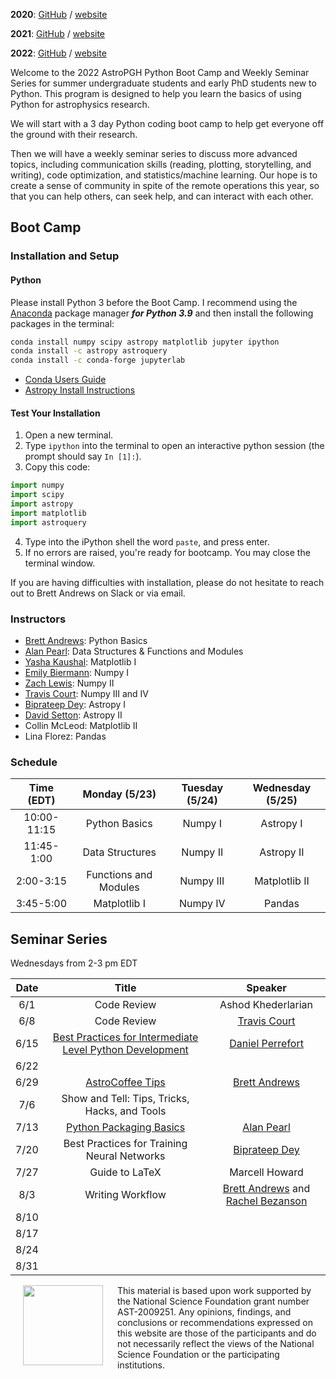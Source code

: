 **2020**: [GitHub](https://github.com/astropgh/astropgh-boot-camp-2020) / [website](https://astropgh.github.io/astropgh-boot-camp-2020/)

**2021**: [GitHub](https://github.com/astropgh/python-boot-camp-2021) / [website](https://astropgh.github.io/python-boot-camp-2021/)

**2022**: [GitHub](https://github.com/astropgh/python-boot-camp-2022) / [website](https://astropgh.github.io/python-boot-camp-2022/)

Welcome to the 2022 AstroPGH Python Boot Camp and Weekly Seminar Series for summer undergraduate students and early PhD students new to Python.  This program is designed to help you learn the basics of using Python for astrophysics research.

We will start with a 3 day Python coding boot camp to help get everyone off the ground with their research.

Then we will have a weekly seminar series to discuss more advanced topics, including communication skills (reading, plotting, storytelling, and writing), code optimization, and statistics/machine learning. Our hope is to create a sense of community in spite of the remote operations this year, so that you can help others, can seek help, and can interact with each other.

## Boot Camp
### Installation and Setup
#### Python
Please install Python 3 before the Boot Camp. I recommend using the [Anaconda](https://www.anaconda.com/products/individual) package manager **_for Python 3.9_** and then install the following packages in the terminal:
```bash
conda install numpy scipy astropy matplotlib jupyter ipython
conda install -c astropy astroquery
conda install -c conda-forge jupyterlab
```

- [Conda Users Guide](https://conda.io/docs/user-guide/index.html)
- [Astropy Install Instructions](http://docs.astropy.org/en/stable/install.html)

#### Test Your Installation

1. Open a new terminal.
2. Type `ipython` into the terminal to open an interactive python session (the prompt should say `In [1]:`).
3. Copy this code:
```python
import numpy
import scipy
import astropy
import matplotlib
import astroquery
```
4. Type into the iPython shell the word `paste`, and press enter.
5. If no errors are raised, you're ready for bootcamp. You may close the terminal window.

If you are having difficulties with installation, please do not hesitate to reach out to Brett Andrews on Slack or via email.

### Instructors
- [Brett Andrews](https://bretthandrews.github.io/): Python Basics
- [Alan Pearl](https://alanpearl.github.io/): Data Structures & Functions and Modules
- [Yasha Kaushal](https://yashakaushal.github.io/): Matplotlib I
- [Emily Biermann](https://embiermann.github.io/): Numpy I
- [Zach Lewis](https://zachjlewis.github.io/): Numpy II
- [Travis Court](https://courtt.github.io/): Numpy III and IV
- [Biprateep Dey](https://biprateep.de/): Astropy I
- [David Setton](https://davidjsetton.github.io/): Astropy II
- Collin McLeod: Matplotlib II
- Lina Florez: Pandas


### Schedule

| Time (EDT) | Monday (5/23) | Tuesday (5/24) | Wednesday (5/25) |
|:-----:|:-----:|:-----:|:-----:|
| 10:00-11:15 | Python Basics | Numpy I | Astropy I |
| 11:45-1:00 | Data Structures | Numpy II | Astropy II |
| 2:00-3:15 | Functions and Modules | Numpy III | Matplotlib II |
| 3:45-5:00 | Matplotlib I | Numpy IV | Pandas |


## Seminar Series

Wednesdays from 2-3 pm EDT

| Date | Title | Speaker |
|:-----:|:-----:|:-----:|
| 6/1  | Code Review | Ashod Khederlarian|
| 6/8  | Code Review | [Travis Court](https://courtt.github.io/)|
| 6/15 | [Best Practices for Intermediate Level Python Development](seminars/python_best_practices_2022-06-15.pdf) | [Daniel Perrefort](http://djperrefort.com/) |
| 6/22 |  |  |
| 6/29 | [AstroCoffee Tips](seminars/astrocoffee_tips_2022-06-29.pdf) | [Brett Andrews](https://bretthandrews.github.io) |
| 7/6  | Show and Tell: Tips, Tricks, Hacks, and Tools |  |
| 7/13 | [Python Packaging Basics](seminars/Python_Packaging_Basics_Alan_Pearl_2022-07-13.pdf) |  [Alan Pearl](https://alanpearl.github.io/) |
| 7/20 | Best Practices for Training Neural Networks | [Biprateep Dey](https://biprateep.de/) |
| 7/27 | Guide to LaTeX | Marcell Howard |
| 8/3  | Writing Workflow | [Brett Andrews](https://bretthandrews.github.io/) and [Rachel Bezanson](https://rachelbezanson.github.io/) |
| 8/10  |  |  |
| 8/17  |  |  |
| 8/24  |  |  |
| 8/31  |  |  |

<a href="url"><img style="padding: 0px 20px;" src="https://github.com/astropgh/python-boot-camp-2021/blob/main/etc/NSF_4-Color_bitmap_Logo.png?raw=true" align="left" height="128" width="128"></a>

This material is based upon work supported by the National Science Foundation grant number AST-2009251. Any opinions, findings, and conclusions or recommendations expressed on this website are those of the participants and do not necessarily reflect the views of the National Science Foundation or the participating institutions.
